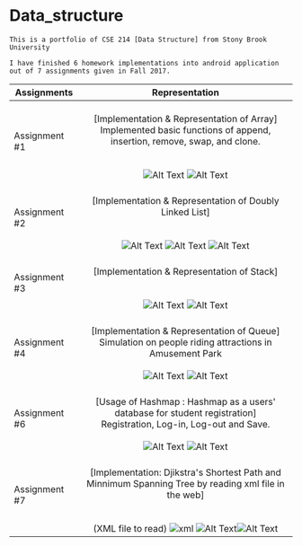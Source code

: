 # Data_structure

    This is a portfolio of CSE 214 [Data Structure] from Stony Brook University
    
    I have finished 6 homework implementations into android application out of 7 assignments given in Fall 2017. 


| Assignments | Representation |
| ---         |     :---:    |
| Assignment #1 | <br>[Implementation & Representation of Array] <br>Implemented basic functions of append, insertion, remove, swap, and clone. <br><br><br>![Alt Text](https://user-images.githubusercontent.com/29108558/34232096-c1121dde-e5ac-11e7-9cf5-92fde38b147d.gif) ![Alt Text](https://user-images.githubusercontent.com/29108558/34232349-e15a9692-e5ad-11e7-81a3-aa6c8e481786.gif)
| Assignment #2 | <br>[Implementation & Representation of Doubly Linked List]<br><br><br>![Alt Text](https://user-images.githubusercontent.com/29108558/34233505-d4c344a0-e5b3-11e7-907f-f350c7024f3c.gif) ![Alt Text](https://user-images.githubusercontent.com/29108558/34233812-740da298-e5b5-11e7-8caf-eece9cb77881.gif) ![Alt Text](https://user-images.githubusercontent.com/29108558/34234009-80fe7a80-e5b6-11e7-9141-34bc6c89a3da.gif)
| Assignment #3 | <br>[Implementation & Representation of Stack] <br><br><br> ![Alt Text](https://user-images.githubusercontent.com/29108558/34235459-da19682e-e5bf-11e7-8aa8-4840963fe685.gif) ![Alt Text](https://user-images.githubusercontent.com/29108558/34235552-729edfb6-e5c0-11e7-8fc1-47778bdba270.gif)
| Assignment #4 | <br>[Implementation & Representation of Queue] <br> Simulation on people riding attractions in Amusement Park <br><br>![Alt Text](https://user-images.githubusercontent.com/29108558/34235731-9f72c3e4-e5c1-11e7-9a72-3be1387853f8.gif) ![Alt Text](https://user-images.githubusercontent.com/29108558/34235831-4056f6ea-e5c2-11e7-8867-7115eba6f36b.gif)
| Assignment #6 | <br>[Usage of Hashmap : Hashmap as a users' database for student registration] <br> Registration, Log-in, Log-out and Save.<br><br> ![Alt Text](https://user-images.githubusercontent.com/29108558/34237761-651e93c0-e5cc-11e7-9db3-e18fb196aaee.gif) ![Alt Text](https://user-images.githubusercontent.com/29108558/34237938-3c5cb772-e5cd-11e7-8dd1-3b86485c2ef5.gif)
| Assignment #7 | <br>[Implementation: Djikstra's Shortest Path and Minnimum Spanning Tree by reading xml file in the web] <br><br><br> (XML file to read) ![xml](https://user-images.githubusercontent.com/29108558/34238756-6b750cfe-e5d1-11e7-9d44-c9bd6effd237.png) ![Alt Text](https://user-images.githubusercontent.com/29108558/34238446-a2ad6920-e5cf-11e7-839e-e30ae86b49cd.gif)![Alt Text](https://user-images.githubusercontent.com/29108558/34238525-23a062f8-e5d0-11e7-970c-dc6f871d8fd3.gif)|








